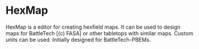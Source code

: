 # HexMap
HexMap is a editor for creating hexfield maps. It can be used to design maps for BattleTech [(c) FASA] or other tabletops with similar maps. Custom units can be used. Initially designed for BattleTech-PBEMs.
